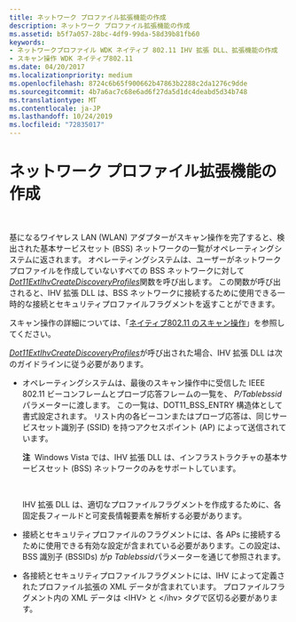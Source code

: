 ```yaml
---
title: ネットワーク プロファイル拡張機能の作成
description: ネットワーク プロファイル拡張機能の作成
ms.assetid: b5f7a057-28bc-4df9-99da-58d39b81fb60
keywords:
- ネットワークプロファイル WDK ネイティブ 802.11 IHV 拡張 DLL、拡張機能の作成
- スキャン操作 WDK ネイティブ802.11
ms.date: 04/20/2017
ms.localizationpriority: medium
ms.openlocfilehash: 8724c6b65f900662b47863b2288c2da1276c9dde
ms.sourcegitcommit: 4b7a6ac7c68e6ad6f27da5d1dc4deabd5d34b748
ms.translationtype: MT
ms.contentlocale: ja-JP
ms.lasthandoff: 10/24/2019
ms.locfileid: "72835017"
---
```

# <a name="creating-network-profile-extensions"></a>ネットワーク プロファイル拡張機能の作成




 

基になるワイヤレス LAN (WLAN) アダプターがスキャン操作を完了すると、検出された基本サービスセット (BSS) ネットワークの一覧がオペレーティングシステムに返されます。 オペレーティングシステムは、ユーザーがネットワークプロファイルを作成していないすべての BSS ネットワークに対して[*Dot11ExtIhvCreateDiscoveryProfiles*](https://docs.microsoft.com/windows-hardware/drivers/ddi/wlanihv/nc-wlanihv-dot11extihv_create_discovery_profiles)関数を呼び出します。 この関数が呼び出されると、IHV 拡張 DLL は、BSS ネットワークに接続するために使用できる一時的な接続とセキュリティプロファイルフラグメントを返すことができます。

スキャン操作の詳細については、「[ネイティブ802.11 のスキャン操作](native-802-11-scan-operations.md)」を参照してください。

[*Dot11ExtIhvCreateDiscoveryProfiles*](https://docs.microsoft.com/windows-hardware/drivers/ddi/wlanihv/nc-wlanihv-dot11extihv_create_discovery_profiles)が呼び出された場合、IHV 拡張 DLL は次のガイドラインに従う必要があります。

-   オペレーティングシステムは、最後のスキャン操作中に受信した IEEE 802.11 ビーコンフレームとプローブ応答フレームの一覧を、 *P/Tablebssid*パラメーターに渡します。 この一覧は、DOT11\_BSS\_ENTRY 構造体として書式設定されます。 リスト内の各ビーコンまたはプローブ応答は、同じサービスセット識別子 (SSID) を持つアクセスポイント (AP) によって送信されています。

    **注**  Windows Vista では、IHV 拡張 DLL は、インフラストラクチャの基本サービスセット (BSS) ネットワークのみをサポートしています。

     

    IHV 拡張 DLL は、適切なプロファイルフラグメントを作成するために、各固定長フィールドと可変長情報要素を解析する必要があります。

-   接続とセキュリティプロファイルのフラグメントには、各 APs に接続するために使用できる有効な設定が含まれている必要があります。この設定は、BSS 識別子 (BSSIDs) が*p Tablebssid*パラメーターを通じて参照されます。

-   各接続とセキュリティプロファイルフラグメントには、IHV によって定義されたプロファイル拡張の XML データが含まれています。 プロファイルフラグメント内の XML データは &lt;IHV&gt; と &lt;/ihv&gt; タグで区切る必要があります。

 

 





